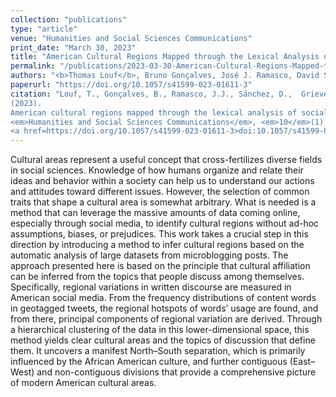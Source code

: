 ```yaml
---
collection: "publications"
type: "article"
venue: "Humanities and Social Sciences Communications"
print_date: "March 30, 2023"
title: "American Cultural Regions Mapped through the Lexical Analysis of Social Media"
permalink: "/publications/2023-03-30-American-Cultural-Regions-Mapped-through-the-Lexical-Analysis-of-Social-Media"
authors: "<b>Thomas Louf</b>, Bruno Gonçalves, José J. Ramasco, David Sánchez, Jack Grieve"
paperurl: "https://doi.org/10.1057/s41599-023-01611-3"
citation: "Louf, T., Gonçalves, B., Ramasco, J.J., Sánchez, D.,  Grieve, J.
(2023).
American cultural regions mapped through the lexical analysis of social media.
<em>Humanities and Social Sciences Communications</em>, <em>10</em>(1), 1–11.
<a href=https://doi.org/10.1057/s41599-023-01611-3>doi:10.1057/s41599-023-01611-3</a>"
---
```

Cultural areas represent a useful concept that cross-fertilizes diverse fields in social sciences. Knowledge of how humans organize and relate their ideas and behavior within a society can help us to understand our actions and attitudes toward different issues. However, the selection of common traits that shape a cultural area is somewhat arbitrary. What is needed is a method that can leverage the massive amounts of data coming online, especially through social media, to identify cultural regions without ad-hoc assumptions, biases, or prejudices. This work takes a crucial step in this direction by introducing a method to infer cultural regions based on the automatic analysis of large datasets from microblogging posts. The approach presented here is based on the principle that cultural affiliation can be inferred from the topics that people discuss among themselves. Specifically, regional variations in written discourse are measured in American social media. From the frequency distributions of content words in geotagged tweets, the regional hotspots of words’ usage are found, and from there, principal components of regional variation are derived. Through a hierarchical clustering of the data in this lower-dimensional space, this method yields clear cultural areas and the topics of discussion that define them. It uncovers a manifest North–South separation, which is primarily influenced by the African American culture, and further contiguous (East–West) and non-contiguous divisions that provide a comprehensive picture of modern American cultural areas.